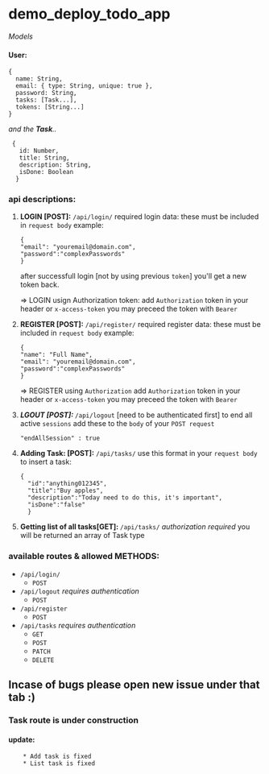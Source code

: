 # demo_deploy_todo_app

*Models*
#### User:
    {
      name: String,
      email: { type: String, unique: true },
      password: String,
      tasks: [Task...],
      tokens: [String...]
    }

*and the <b>Task</b>..*

     {
       id: Number,
       title: String,
       description: String,
       isDone: Boolean
      }
   

### api descriptions:

1. <b>LOGIN [POST]:</b> `/api/login/`
  required login data:
  these must be included in `request body`
  example:
      ```
      {
      "email": "youremail@domain.com",
      "password":"complexPasswords"
      }
      ```
   after successfull login [not by using previous `token`]  you'll get a new token back.
   
   => LOGIN  usign Authorization token: 
      add `Authorization` token in your header or `x-access-token` you may preceed the token with `Bearer`

2. <b>REGISTER [POST]:</b> `/api/register/`
  required register data:
  these must be included in `request body`
  example:
      ```
      {
      "name": "Full Name",
      "email": "youremail@domain.com",
      "password":"complexPasswords"
      }
      ```
   
   => REGISTER using `Authorization`
      add `Authorization` token in your header or `x-access-token` you may preceed the token with `Bearer`
3. <i> <b> LGOUT [POST]: </b> </i>  `/api/logout` [need to be authenticated first] 
      to end all active `sessions` add these to the `body` of your `POST request`
      ```
      "endAllSession" : true
      ```
4.  <b>Adding Task: [POST]:</b> `/api/tasks/`
    use this format in your `request body` to insert a task:
    ```
    {
      "id":"anything012345",
      "title":"Buy apples",
      "description":"Today need to do this, it's important",
      "isDone":"false"
      }
    ```

5. <b> Getting list of all tasks[GET]: </b> `/api/tasks/` *authorization required*
      you will be returned an array of Task type

### available routes & allowed METHODS: 
  * `/api/login/`
    * `POST`
  * `/api/logout` *requires authentication*
    * `POST`
  * `/api/register`
    * `POST`
  * `/api/tasks` *requires authentication*
    * `GET`
    * `POST`
    * `PATCH`
    * `DELETE` 

## Incase of bugs please open new issue under that tab :) 

### Task route is under construction 
   #### update: 
        * Add task is fixed
        * List task is fixed

